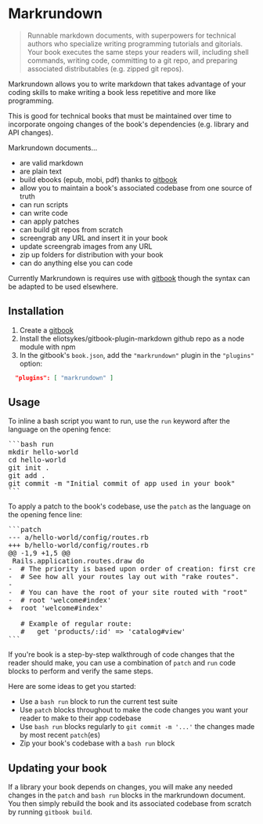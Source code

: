 # Markrundown

> Runnable markdown documents, with superpowers for technical authors who specialize writing programming tutorials and gitorials. Your book executes the same steps your readers will, including shell commands, writing code, committing to a git repo, and preparing associated distributables (e.g. zipped git repos).

Markrundown allows you to write markdown that takes advantage of your coding skills to make writing a  book less repetitive and more like programming. 

This is good for technical books that must be maintained over time to incorporate ongoing changes of the book's dependencies (e.g. library and API changes).

Markrundown documents&hellip;

- are valid markdown 
- are plain text
- build ebooks (epub, mobi, pdf) thanks to [gitbook](https://github.com/GitbookIO/gitbook)
- allow you to maintain a book's associated codebase from one source of truth
- can run scripts 
- can write code
- can apply patches
- can build git repos from scratch
- screengrab any URL and insert it in your book
- update screengrab images from any URL
- zip up folders for distribution with your book
- can do anything else you can code

Currently Markrundown is requires use with [gitbook](https://github.com/GitbookIO/gitbook) though the syntax can be adapted to be used elsewhere.

## Installation

1. Create a [gitbook](https://github.com/GitbookIO/gitbook)
2. Install the eliotsykes/gitbook-plugin-markdown github repo as a node module with npm
3. In the gitbook's `book.json`, add the `"markrundown"` plugin in the `"plugins"` option:

```json
  "plugins": [ "markrundown" ]
```

## Usage

To inline a bash script you want to run, use the `run` keyword after the language on the opening fence:

<pre>
```bash run
mkdir hello-world
cd hello-world
git init .
git add .
git commit -m "Initial commit of app used in your book"
```
</pre>

To apply a patch to the book's codebase, use the `patch` as the language on the opening fence line:

<pre>
```patch
--- a/hello-world/config/routes.rb
+++ b/hello-world/config/routes.rb
@@ -1,9 +1,5 @@
 Rails.application.routes.draw do
-  # The priority is based upon order of creation: first created -> highest priority.
-  # See how all your routes lay out with "rake routes".
-
-  # You can have the root of your site routed with "root"
-  # root 'welcome#index'
+  root 'welcome#index'
 
   # Example of regular route:
   #   get 'products/:id' => 'catalog#view'
```
</pre>

If you're book is a step-by-step walkthrough of code changes that the reader should make, you can use a combination of `patch` and `run` code blocks to perform and verify the same steps.

Here are some ideas to get you started:

- Use a `bash run` block to run the current test suite
- Use `patch` blocks throughout to make the code changes you want your reader to make to their app codebase
- Use `bash run` blocks regularly to `git commit -m '...'` the changes made by most recent `patch`(es) 
- Zip your book's codebase with a `bash run` block


## Updating your book

If a library your book depends on changes, you will make any needed changes in the `patch` and `bash run` blocks in the markrundown document. You then simply rebuild the book and its associated codebase from scratch by running `gitbook build`.

